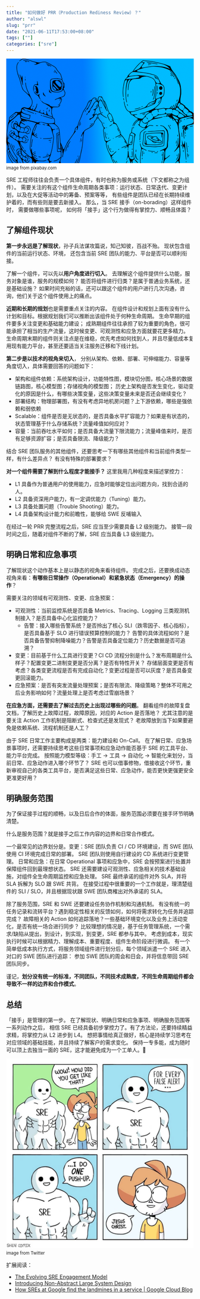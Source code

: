 ```yaml
---
title: "如何做好 PRR（Production Rediness Review）？"
author: "alswl"
slug: "prr"
date: "2021-06-11T17:53:00+08:00"
tags: [""]
categories: ["sre"]
---
```



![prr](/images/upload_dropbox/202106/prr.png)
<small>image from pixabay.com</small>

SRE 工程师往往会负责一个具体组件，有时也称为服务或系统（下文都称之为组件）。
需要关注的有这个组件生命周期各类事项：运行状态、日常迭代、变更计划，以及在大促等活动中的筹备、预案等等，
有些组件是团队已经在长期持续维护着的，而有些则是要去新接入。
那么，当 SRE 接手（on-borading）这样组件时， 需要做哪些事项呢，
如何将「接手」这个行为做得有掌控力、顺畅且体面？


## 了解组件现状

**第一步永远是了解现状**，孙子兵法谋攻篇说，知己知彼，百战不殆。
现状包含组件的当前运行状态、环境，
还包含当前 SRE 团队的能力、平台是否可以顺利衔接。

<!-- more -->

了解一个组件，可以先以**用户角度进行切入**。
去理解这个组件提供什么功能，服务对象是谁，服务的规模如何？
能否将组件进行归类？是属于普通业务系统，还是基础设施？
如果时间充裕的话，还可以跟这个组件的用户进行几次沟通，咨询，他们关于这个组件使用上的痛点。

**近期和长期的规划**也是需要重点关注的内容。
在组件设计和规划上面有没有什么计划和目标。根据规划我们可以推断出该组件处于何种生命周期。
生命早期的组件要多关注变更和基础能力建设；
成熟期组件往往承担了较为重要的角色，很可能承担了相当的生产流量，这时候变更、可观测性和应急方面就要花更多精力。
生命周期末期的组件则关注点是在维稳，优先考虑如何找到人，并且尽量低成本复用现有能力平台，甚至还要适当关注服务迁移和下线计划。


**第二步是以技术的视角来切入**，
分别从架构、依赖、部署、可伸缩能力、容量等角度切入，具体需要回答的问题如下：

- 架构和组件依赖：系统架构设计，功能特性图，模块切分图，核心场景的数据链路图，核心模型图；存储视角的模型图；
  历史上架构是否发生变化，驱动变化的原因是什么，有哪些决策变量，这些决策变量未来是否还会继续变化？
- 部署结构：物理部署图，有没有考虑异地机房问题？上下游依赖，哪些是强依赖和弱依赖
- Scalable：组件是否是无状态的，是否具备水平扩容能力？如果是有状态的，状态管理基于什么存储系统？流量峰值如何应对？
- 容量：当前吞吐水平如何；是否具备大流量下限流能力；流量峰值来时，是否有足够资源扩容；是否具备限流、降级能力？

结合 SRE 团队服务的其他组件，还要思考一下有哪些其他组件和当前组件类型一样，有什么差异点？
有没有特殊的部署要求？


**对一个组件需要了解到什么程度才能接手？** 这里我用几种程度来描述掌控力：

- L1 具备作为普通用户的使用能力，应急时能够定位出问题方向，找到合适的人。
- L2 具备资深用户能力，有一定调优能力（Tuning）能力。
- L3 具备处置问题（Trouble Shooting）能力。
- L4 具备架构设计能力和前瞻性，能够给 SWE 反哺输入

在经过一轮 PRR 完整流程之后，SRE 应当至少需要具备 L2 级别能力。
接管一段时间之后，随着对组件不断的了解，SRE 应当具备 L3 级别能力。


## 明确日常和应急事项

了解现状这个动作基本上是以静态的视角来看待组件。
完成之后，还要换成动态视角来看：**有哪些日常操作（Operational）和紧急状态（Emergency）的操作**？

需要关注的领域有可观测性、变更、应急预案：

- 可观测性：当前监控系统是否具备 Metrics、Tracing、Logging 三类观测机制接入？是否具备中心化监控能力？
  - 告警：接入哪些告警系统？是否拎出了核心 SLI（跌零因子、核心指标），是否具备基于 SLO 进行错误预算控制的能力？
    告警的具体流程如何？是否具备告警抑制降噪能力？告警是否具备定位能力？历史数据是否可追溯？
- 变更：目前基于什么工具进行变更？CI CD 流程分别是什么？发布周期是什么样子？配置变更二进制变更是否分离？是否有特性开关？
  存储层面变更是否有考虑？各类变更流程是否有完成自动化？变更过程是否可以灰度？是否具备变更回滚能力。
- 应急预案：是否有突发流量处理预案；是否有限流、降级策略？整体不可用之后业务影响如何？流量处理上是否考虑过雪崩场景？


**在应急方面，还需要去了解过去历史上出现过哪些的问题**。
翻看组件的故障复盘文档，了解历史上故障过程，故障原因，对应的 Action 是否落地？
尤其注意的是要关注 Action 工作机制是阻断式、检查式还是发现式？
老故障放到当下如果要避免是依赖系统、流程机制还是人工？


由于 SRE 日常工作主要构成是两类：能力建设和 On-Call。
在了解日常、应急场景事项时，还需要持续思考这些日常事项和应急动作能否基于 SRE 的工具平台、能力平台完成。
按照能力模型等级：手工 -> 工具 -> 自动化 -> 智能化来划分，当前日常、应急动作进入哪个环节了？
SRE 也可以借事修物，借接收这个环节，重新审视自己的各类工具平台，是否满足这些日常、应急动作，能否更快更强更安全更准更好用？


## 明确服务范围

为了保证接手过程的顺畅，以及日后合作的体面，服务范围必须要在接手环节明确清楚。

什么是服务范围？就是接手之后工作内容的边界和日常合作模式。

一个最常见的边界划分是。变更：SRE 团队负责 CI / CD 环境建设，而 SWE 团队使用 CI 环境完成日常的部署。
SRE 团队则使用自行建设的 CD 系统进行变更管理。
日常和应急：在日常 Operational 事项和应急中，SRE 会按预案进行处置并保障组件回到最理想状态。
SRE 还需要建设可观测性、应急相关的技术基础设施，对组件全生命周期监控和应急处理。
SRE 最终承诺的组件对外 SLA，并将 SLA 拆解为 SLO 跟 SWE 共背。
在接受过程中很重要的一个工作就是，理清楚组件的 SLI / SLO，并且根据现状跟 SWE 团队商榷出对外承诺的 SLA。

除了服务范围，SRE 和 SWE 还要建设任务协作机制和沟通机制。
有没有统一的任务记录和流转平台？遇到稳定性相关的反馈如何，如何将需求转化为任务并追踪完成？
故障相关的 Action 如何追踪落地？一些基础环境变化以及业务上活动变化，是否有统一场合进行同步？
比较理想的情况是，基于任务管理系统，一个需求/缺陷从提出，到设计，到实现，到变更，SRE 都参与其中。
考虑到成本，现实执行时候可以根据精力、理解成本、重要程度、组件生命阶段进行微调。
有一个简单低成本执行方式，将服务领域组件进行划分后，每个领域派遣一个 SRE 进入对口的 SWE 团队进行追踪：
参加 SWE 团队的周会和日会，并将信息带回 SRE 团队同步。

谨记，**划分没有统一的标准，不同团队，不同技术成熟度，不同生命周期组件都会导致不一样的边界和合作模式**。


## 总结

「接手」是管理的第一步。
在了解现状、明确日常和应急事项、明确服务范围等一系列动作之后，
相信 SRE 已经具备初步掌控力了。有了方法论，还要持续精益求精，将掌控力从 L2 进步到 L4。
想把事情给真正做好，核心是持续学习思考在对应领域的基础技能，并且持续了解客户的需求变化。
保持一专多能，成为随时可以顶上去独当一面的 SRE，这才能避免成为一个工单人。🐶

![sre-push-up](/images/upload_dropbox/202106/sre-push-up.jpg)
<small>image from Twitter</small>

扩展阅读：

- [The Evolving SRE Engagement Model](https://sre.google/sre-book/evolving-sre-engagement-model/)
- [Introducing Non-Abstract Large System Design](https://sre.google/workbook/non-abstract-design/)
- [How SREs at Google find the landmines in a service | Google Cloud Blog](https://cloud.google.com/blog/products/gcp/how-sres-find-the-landmines-in-a-service-cre-life-lessons)

